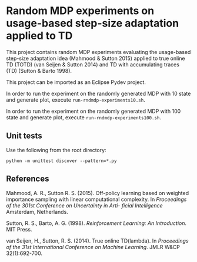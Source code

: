 # Random MDP experiments on usage-based step-size adaptation applied to TD


This project contains random MDP experiments evaluating the usage-based step-size adaptation idea (Mahmood & Sutton 2015) applied to true online TD (TOTD) (van Seijen & Sutton 2014) and TD with accumulating traces (TD) (Sutton & Barto 1998).

This project can be imported as an Eclipse Pydev project.

In order to run the experiment on the randomly generated MDP with 10 state and generate plot, execute `run-rndmdp-experiments10.sh`.

In order to run the experiment on the randomly generated MDP with 100 state and generate plot, execute `run-rndmdp-experiments100.sh`.


## Unit tests

Use the following from the root directory:

`python -m unittest discover --pattern=*.py`

## References

Mahmood, A. R., Sutton R. S. (2015). Off-policy learning based on weighted importance sampling with linear computational complexity. In *Proceedings of the 301st Conference on Uncertainty in Arti- ficial Intelligence* Amsterdam, Netherlands.

Sutton, R. S., Barto, A. G. (1998). *Reinforcement Learning: An Introduction*. MIT Press.

van Seijen, H., Sutton, R. S. (2014). True online TD(lambda). In *Proceedings of the 31st International Conference on Machine Learning*. JMLR W&CP 32(1):692-700.


